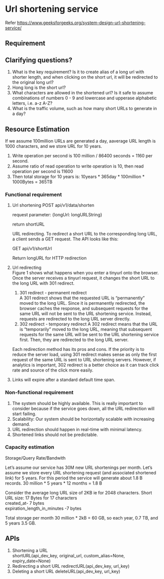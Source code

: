 # Url shortening service
Refer https://www.geeksforgeeks.org/system-design-url-shortening-service/

## Requirement
## Clarifying questions?
1. What is the key requirement? Is it to create alias of a long url with shorter length, and when clicking on the short url, it will be redirected to the original long url?
2. Hong long is the short url?
3. What characters are allowed in the shortened url? Is it safe to assume combinations of numbers 0 - 9 and lowercase and upperase alphabetic letters, i.e. a-z A-Z?
4. What is the traffic volume, such as how many short URLs to generate in a day?

## Resource Estimation
If we assume 100million URLs are generated a day, aaverage URL length is 1000 characters, and we store URL for 10 years.
1. Write operation per second is 100 million / 86400 seconds = 1160 per second. 
2. Assume ratio of read operation to write operation is 10, then read operation per second is 11600
3. Then total storage for 10 years is: 10years * 365day * 100million * 1000Bytes = 365TB
### Functional requirement
1. Url shortening
    POST api/v1/data/shorten
   
    request parameter: {longUrl: longURLString}
    
    return shortURL
    
    URL redirecting. To redirect a short URL to the corresponding long URL, a client sends a GET request. The API looks like this:
    
    GET api/v1/shortUrl
    
    Return longURL for HTTP redirection
 
2. Url redirecting  
   Figure 1 shows what happens when you enter a tinyurl onto the browser. Once the server receives a tinyurl request, it changes the short URL to the long URL with 301 redirect.

   1. 301 redirect - permanent redirect  
   A 301 redirect shows that the requested URL is “permanently” moved to the long URL. Since it is permanently redirected, the browser caches the response, and subsequent requests for the same URL will not be sent to the URL shortening service. Instead, requests are redirected to the long URL server directly.
   1. 302 redirect - temporary redirect
    A 302 redirect means that the URL is “temporarily” moved to the long URL, meaning that subsequent requests for the same URL will be sent to the URL shortening service first. Then, they are redirected to the long URL server.

    Each redirection method has its pros and cons. If the priority is to reduce the server load, using 301 redirect makes sense as only the first request of the same URL is sent to URL shortening servers. However, if analytics is important, 302 redirect is a better choice as it can track click rate and source of the click more easily.

3. Links will expire after a standard default time span.

### Non-functional requirement
1. The system should be highly available. This is really important to consider because if the service goes down, all the URL redirection will start failing.
1. Scalability: Our system should be horizontally scalable with increasing demand.
1. URL redirection should happen in real-time with minimal latency.
1. Shortened links should not be predictable.

### Capacity estimation
Storage/Query Rate/Bandwith

Let’s assume our service has 30M new URL shortenings per month. Let’s assume we store every URL shortening request (and associated shortened link) for 5 years. For this period the service will generate about 1.8 B records. 30 million * 5 years * 12 months = 1.8 B

Consider the average long URL size of 2KB ie for 2048 characters.
Short URL size: 17 Bytes for 17 characters  
created_at- 7 bytes  
expiration_length_in_minutes -7 bytes  

Total storage per month 30 million * 2kB = 60 GB, so each year, 0.7 TB, and 5 years 3.5 GB.

## APIs
1. Shortening a URL  
   shortURL(api_dev_key, original_url, custom_alias=None, expiry_date=None)
3. Redirecting a short URL
   redirectURL(api_dev_key, url_key)
1. Deleting a short URL
   deleteURL(api_dev_key, url_key)

